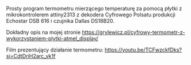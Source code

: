 Prosty program termometru mierzącego temperaturę za pomocą płytki z mikrokontrolerem attiny2313 z dekodera Cyfrowego Polsatu produkcji Echostar DSB 616 i czujnika Dallas DS18B20.

Dokładny opis na mojej stronie https://grylewicz.pl/cyfrowy-termometr-z-wykorzystaniem-plytki-atmel_display/

Film prezentujący działanie termometru: https://youtu.be/TCFwzckfDks?si=CdtDriH2arc_vk1f
